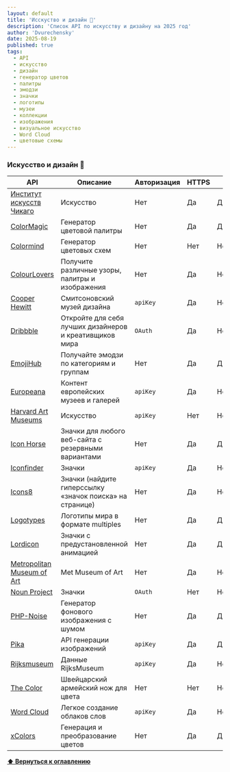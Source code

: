 ```yaml
---
layout: default
title: 'Исскуство и дизайн 🛅'
description: 'Список API по искусству и дизайну на 2025 год'
author: 'Dvurechensky'
date: 2025-08-19
published: true
tags:
  - API
  - искусство
  - дизайн
  - генератор цветов
  - палитры
  - эмодзи
  - значки
  - логотипы
  - музеи
  - коллекции
  - изображения
  - визуальное искусство
  - Word Cloud
  - цветовые схемы
---
```


### Искусство и дизайн 🛅

| API                                                                  | Описание                                                 | Авторизация | HTTPS | CORS       |
| -------------------------------------------------------------------- | -------------------------------------------------------- | ----------- | ----- | ---------- |
| [Институт искусств Чикаго](https://api.artic.edu/docs/)              | Искусство                                                | Нет         | Да    | Да         |
| [ColorMagic](https://colormagic.app/api)                             | Генератор цветовой палитры                               | Нет         | Да    | Да         |
| [Colormind](http://colormind.io/api-access/)                         | Генератор цветовых схем                                  | Нет         | Нет   | Неизвестно |
| [ColourLovers](http://www.colourlovers.com/api)                      | Получите различные узоры, палитры и изображения          | Нет         | Да    | Неизвестно |
| [Cooper Hewitt](https://collection.cooperhewitt.org/api)             | Смитсоновский музей дизайна                              | `apiKey`    | Да    | Неизвестно |
| [Dribbble](https://developer.dribbble.com)                           | Откройте для себя лучших дизайнеров и креативщиков мира  | `OAuth`     | Да    | Неизвестно |
| [EmojiHub](https://github.com/cheatsnake/emojihub)                   | Получайте эмодзи по категориям и группам                 | Нет         | Да    | Да         |
| [Europeana](https://pro.europeana.eu/resources/apis/search)          | Контент европейских музеев и галерей                     | `apiKey`    | Да    | Неизвестно |
| [Harvard Art Museums](https://github.com/harvardartmuseums/api-docs) | Искусство                                                | `apiKey`    | Нет   | Неизвестно |
| [Icon Horse](https://icon.horse/usage)                               | Значки для любого веб-сайта с резервными вариантами      | Нет         | Да    | Да         |
| [Iconfinder](https://developer.iconfinder.com)                       | Значки                                                   | `apiKey`    | Да    | Неизвестно |
| [Icons8](https://img.icons8.com/)                                    | Значки (найдите гиперссылку «значок поиска» на странице) | Нет         | Да    | Неизвестно |
| [Logotypes](https://logotypes.dev/)                                  | Логотипы мира в формате multiples                        | Нет         | Да    | Да         |
| [Lordicon](https://lordicon.com/)                                    | Значки с предустановленной анимацией                     | Нет         | Да    | Да         |
| [Metropolitan Museum of Art](https://metmuseum.github.io/)           | Met Museum of Art                                        | Нет         | Да    | Нет        |
| [Noun Project](http://api.thenounproject.com/index.html)             | Значки                                                   | `OAuth`     | Нет   | Неизвестно |
| [PHP-Noise](https://php-noise.com/)                                  | Генератор фонового изображения с шумом                   | Нет         | Да    | Да         |
| [Pika](https://pika.style/image-generation-api)                      | API генерации изображений                                | `apiKey`    | Да    | Да         |
| [Rijksmuseum](https://data.rijksmuseum.nl/object-metadata/api/)      | Данные RijksMuseum                                       | `apiKey`    | Да    | Неизвестно |
| [The Color](https://www.thecolorapi.com/)                            | Швейцарский армейский нож для цвета                      | Нет         | Нет   | Неизвестно |
| [Word Cloud](https://wordcloudapi.com/)                              | Легкое создание облаков слов                             | `apiKey`    | Да    | Неизвестно |
| [xColors](https://github.com/cheatsnake/xColors-api)                 | Генерация и преобразование цветов                        | Нет         | Да    | Да         |

**[⬆ Вернуться к оглавлению](../index.md)**
